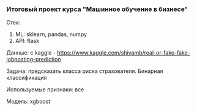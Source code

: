 ### Итоговый проект курса "Машинное обучение в бизнесе"

Стек:
1. ML: sklearn, pandas, numpy
2. API: flask

Данные: с kaggle - https://www.kaggle.com/shivamb/real-or-fake-fake-jobposting-prediction

Задача: предсказать класса риска страхователя. Бинарная классификация

Используемые признаки:
все

Модель: xgboost

